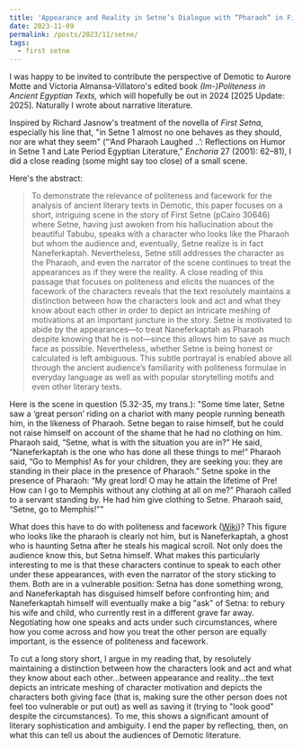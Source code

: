```yaml
---
title: 'Appearance and Reality in Setne’s Dialogue with “Pharaoh” in First Setne 5.31-35'
date: 2023-11-09
permalink: /posts/2023/11/setne/
tags:
  - first setne
---
```


I was happy to be invited to contribute the perspective of Demotic to Aurore Motte and Victoria Almansa-Villatoro's edited book *(Im-)Politeness in Ancient Egyptian Texts,* which will hopefully be out in 2024 [2025 Update: 2025]. Naturally I wrote about narrative literature.

Inspired by Richard Jasnow's treatment of the novella of *First Setna*, especially his line that, "in Setne 1 almost no one behaves as they should, nor are what they seem" (“‘And Pharaoh Laughed ..’: Reflections on Humor in Setne 1 and Late Period Egyptian Literature,” *Enchoria* 27 (2001): 62–81), I did a close reading (some might say too close) of a small scene.

Here's the abstract:

> To demonstrate the relevance of politeness and facework for the analysis of ancient literary texts in Demotic, this paper focuses on a short, intriguing scene in the story of First Setne (pCairo 30646) where Setne, having just awoken from his hallucination about the beautiful Tabubu, speaks with a character who looks like the Pharaoh but whom the audience and, eventually, Setne realize is in fact Naneferkaptah. Nevertheless, Setne still addresses the character as the Pharaoh, and even the narrator of the scene continues to treat the appearances as if they were the reality. A close reading of this passage that focuses on politeness and elicits the nuances of the facework of the characters reveals that the text resolutely maintains a distinction between how the characters look and act and what they know about each other in order to depict an intricate meshing of motivations at an important juncture in the story. Setne is motivated to abide by the appearances—to treat Naneferkaptah as Pharaoh despite knowing that he is not—since this allows him to save as much face as possible. Nevertheless, whether Setne is being honest or calculated is left ambiguous. This subtle portrayal is enabled above all through the ancient audience’s familiarity with politeness formulae in everyday language as well as with popular storytelling motifs and even other literary texts.

Here is the scene in question (5.32-35, my trans.): "Some time later,  Setne saw a ‘great person’  riding on a chariot  with many people running beneath him, in the likeness of Pharaoh. Setne began to raise himself,  but he could not raise himself on account of the shame  that he had no clothing on him. Pharaoh said, “Setne, what is with the situation you are in?”  He said, “Naneferkaptah is the one who has done all these things to me!” Pharaoh said, “Go to Memphis! As for your children, they are seeking you: they are standing in their place in the presence  of Pharaoh.” Setne spoke in the presence of Pharaoh: “My great lord! O may he attain the lifetime of Pre! How can I go  to Memphis without any clothing at all on me?” Pharaoh called to a servant standing by. He had him give clothing to Setne. Pharaoh said, “Setne, go to Memphis!""

What does this have to do with politeness and facework ([Wiki](https://en.wikipedia.org/wiki/Politeness_theory))? This figure who looks like the pharaoh is clearly not him, but is Naneferkaptah, a ghost who is haunting Setna after he steals his  magical scroll. Not only does the audience know this, but Setna himself. What makes this particularly interesting to me is that these characters continue to speak to each other under these appearances, with even the narrator of the story sticking to them. Both are in a vulnerable position: Setna has done something wrong, and Naneferkaptah has disguised himself before confronting him; and Naneferkaptah himself will eventually make a big "ask" of Setna: to rebury his wife and child, who currently rest in a different grave far away. Negotiating how one speaks and acts under such circumstances, where how you come across and how you treat the other person are equally important, is the essence of politeness and facework.

To cut a long story short, I argue in my reading that, by resolutely maintaining a distinction between how the characters look and act and what they know about each other...between appearance and reality...the text depicts an intricate meshing of character motivation and depicts the characters both giving face (that is, making sure the other person does not feel too vulnerable or put out) as well as saving it (trying to "look good" despite the circumstances). To me, this shows a significant amount of literary sophistication and ambiguity. I end the paper by reflecting, then, on what this can tell us about the audiences of Demotic literature.
